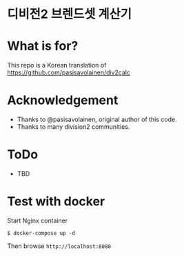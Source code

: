 디비전2 브렌드셋 계산기
=================

# What is for?
This repo is a Korean translation of https://github.com/pasisavolainen/div2calc

# Acknowledgement
* Thanks to @pasisavolainen, original author of this code.
* Thanks to many division2 communities.

# ToDo
* TBD

# Test with docker

Start Nginx container
```
$ docker-compose up -d
```

Then browse `http://localhost:8080`
